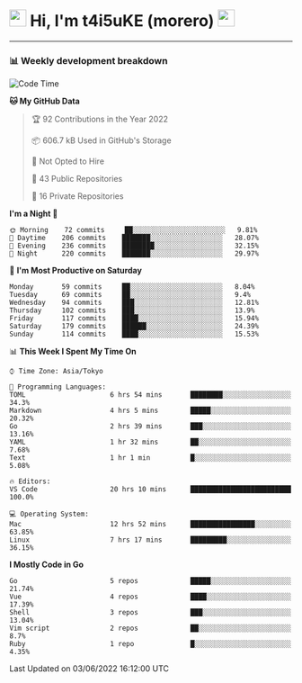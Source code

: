 <!-- Title -->
<h1>
    <img src="https://emojis.slackmojis.com/emojis/images/1600385609/10490/cactuar.gif?1600385609" width="30"/> 
    Hi, I'm t4i5uKE (morero) 
    <img src="https://emojis.slackmojis.com/emojis/images/1600385609/10490/cactuar.gif?1600385609" width="30"/>
</h1>

---

<h3> 📊 Weekly development breakdown </h3>
<!-- waka-readme-stats -->

<!--START_SECTION:waka-->
![Code Time](http://img.shields.io/badge/Code%20Time-1%2C095%20hrs%2010%20mins-blue)

**🐱 My GitHub Data** 

> 🏆 92 Contributions in the Year 2022
 > 
> 📦 606.7 kB Used in GitHub's Storage 
 > 
> 🚫 Not Opted to Hire
 > 
> 📜 43 Public Repositories 
 > 
> 🔑 16 Private Repositories  
 > 
**I'm a Night 🦉** 

```text
🌞 Morning    72 commits     ██░░░░░░░░░░░░░░░░░░░░░░░   9.81% 
🌆 Daytime    206 commits    ███████░░░░░░░░░░░░░░░░░░   28.07% 
🌃 Evening    236 commits    ████████░░░░░░░░░░░░░░░░░   32.15% 
🌙 Night      220 commits    ███████░░░░░░░░░░░░░░░░░░   29.97%

```
📅 **I'm Most Productive on Saturday** 

```text
Monday       59 commits     ██░░░░░░░░░░░░░░░░░░░░░░░   8.04% 
Tuesday      69 commits     ██░░░░░░░░░░░░░░░░░░░░░░░   9.4% 
Wednesday    94 commits     ███░░░░░░░░░░░░░░░░░░░░░░   12.81% 
Thursday     102 commits    ███░░░░░░░░░░░░░░░░░░░░░░   13.9% 
Friday       117 commits    ████░░░░░░░░░░░░░░░░░░░░░   15.94% 
Saturday     179 commits    ██████░░░░░░░░░░░░░░░░░░░   24.39% 
Sunday       114 commits    ████░░░░░░░░░░░░░░░░░░░░░   15.53%

```


📊 **This Week I Spent My Time On** 

```text
⌚︎ Time Zone: Asia/Tokyo

💬 Programming Languages: 
TOML                     6 hrs 54 mins       ████████░░░░░░░░░░░░░░░░░   34.3% 
Markdown                 4 hrs 5 mins        █████░░░░░░░░░░░░░░░░░░░░   20.32% 
Go                       2 hrs 39 mins       ███░░░░░░░░░░░░░░░░░░░░░░   13.16% 
YAML                     1 hr 32 mins        ██░░░░░░░░░░░░░░░░░░░░░░░   7.68% 
Text                     1 hr 1 min          █░░░░░░░░░░░░░░░░░░░░░░░░   5.08%

🔥 Editors: 
VS Code                  20 hrs 10 mins      █████████████████████████   100.0%

💻 Operating System: 
Mac                      12 hrs 52 mins      ████████████████░░░░░░░░░   63.85% 
Linux                    7 hrs 17 mins       █████████░░░░░░░░░░░░░░░░   36.15%

```

**I Mostly Code in Go** 

```text
Go                       5 repos             █████░░░░░░░░░░░░░░░░░░░░   21.74% 
Vue                      4 repos             ████░░░░░░░░░░░░░░░░░░░░░   17.39% 
Shell                    3 repos             ███░░░░░░░░░░░░░░░░░░░░░░   13.04% 
Vim script               2 repos             ██░░░░░░░░░░░░░░░░░░░░░░░   8.7% 
Ruby                     1 repo              █░░░░░░░░░░░░░░░░░░░░░░░░   4.35%

```



 Last Updated on 03/06/2022 16:12:00 UTC
<!--END_SECTION:waka-->

